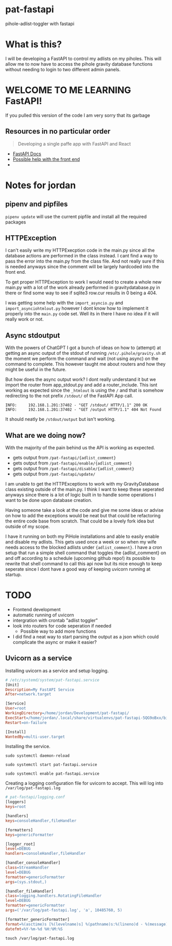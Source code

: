 # pat-fastapi
pihole-adlist-toggler with fastapi 

# What is this?
I will be developing a FastAPI to control my adlists on my piholes. This will allow me to now have to access the pihole gravity database functions without needing to login to two different admin panels.

# WELCOME TO ME LEARNING FastAPI!
If you pulled this version of the code I am very sorry that its garbage

## Resources in no particular order
> Developing a single paffe app with FastAPI and React

* [FastAPI Docs](https://fastapi.tiangolo.com/)
* [Possible help with the front end](https://testdriven.io/blog/fastapi-react/)
* 

# Notes for jordan
## pipenv and pipfiles
`pipenv update` will use the current pipfile and install all the required packages

## HTTPException
I can't easily write my HTTPExecption code in the main.py since all the database actions are performed in the class instead. I cant find a way to pass the error into the main.py from the class file. And not really sure if this is needed anyways since the comment will be largely hardcoded into the front end. 

To get proper HTTPException to work I would need to create a whole new main.py with a lot of the work already performed in gravitydatabase.py in there or find some way to see if sqlite3 row.cur results in 0 being a 404. 

I was getting some help with the `import_asyncio.py` and `import_asynciohtmlout.py` however I dont know how to implement it properly into the `main.py` code set. Well its in there I have no idea if it will really work or not.

## Async stdoutput
With the powers of ChatGPT I got a bunch of ideas on how to (attempt) at getting an async output of the stdout of running `/etc/.pihole/gravity.sh` at the moment we perform the command and wait (not using async) on the command to complete. This however taught me about routers and how they might be useful in the future.

But how does the async output work? I dont really understand it but we import the router from app_stdout.py and add a router_include. This isnt working as expected since the `_htmlout` is using the `/` and that is somehow redirecting to the not prefix `/stdout/` of the FastAPI App call. 
``` shell
INFO:     192.168.1.201:37402 - "GET /stdout/ HTTP/1.1" 200 OK
INFO:     192.168.1.201:37402 - "GET /output HTTP/1.1" 404 Not Found
```

It should neatly be `/stdout/output` but isn't working.

## What are we doing now?
With the majority of the pain behind us the API is working as expected.

* gets output from `/pat-fastapi/{adlist_comment}`
* gets output from `/pat-fastapi/enable/{adlist_comment}`
* gets output from `/pat-fastapi/disable/{adlist_comment}`
* gets output from `/pat-fastapi/update/`

I am unable to get the HTTPExceptions to work with my GravityDatabase class existing outside of the main.py. I think I want to keep these seperated anyways since there is a lot of logic built in to handle some operations I want to be done upon database creation. 

Having someone take a look at the code and give me some ideas or advise on how to add the exceptions would be neat but that could be refactoring the entire code base from scratch. That could be a lovely fork idea but outside of my scope. 

I have it running on both my PiHole installations and able to easily enable and disable my adlists. This gets used once a week or so when my wife needs access to the blocked adlists under `{adlist_comment}`. I have a cron setup that run a simple shell command that toggles the {adlist_comment} on and off according to a schedule (upcoming github repo!) its possible to rewrite that shell command to call this api now but its nice enough to keep seperate since I dont have a good way of keeping uvicorn running at startup. 

# TODO
* Frontend development
* automatic running of uvicorn
* intergration with crontab "adlist toggler"
* look into routers for code seperation if needed
    * Possible way to add more functions
* I did find a neat way to start parsing the output as a json which could complicate the async or make it easier?

## Uvicorn as a service
Installing uvicorn as a service and setup logging. 

``` makefile
# /etc/systemd/system/pat-fastapi.service
[Unit]
Description=My FastAPI Service
After=network.target

[Service]
User=root
WorkingDirectory=/home/jordan/Development/pat-fastapi/
ExecStart=/home/jordan/.local/share/virtualenvs/pat-fastapi-5QG9oBxx/bin/uvicorn main:app --host 0.0.0.0 --port 8000 --log-config /home/jordan/Development/pat-fastapi/logging.conf
Restart=on-failure

[Install]
WantedBy=multi-user.target
```

Installing the service.

`sudo systemctl daemon-reload`

`sudo systemctl start pat-fastapi.service`

`sudo systemctl enable pat-fastapi.service`

Creating a logging configuration file for uvicorn to accept. This will log into `/var/log/pat-fastapi.log`

``` makefile
# pat-fastapi/logging.conf
[loggers]
keys=root

[handlers]
keys=consoleHandler,fileHandler

[formatters]
keys=genericFormatter

[logger_root]
level=DEBUG
handlers=consoleHandler,fileHandler

[handler_consoleHandler]
class=StreamHandler
level=DEBUG
formatter=genericFormatter
args=(sys.stdout,)

[handler_fileHandler]
class=logging.handlers.RotatingFileHandler
level=DEBUG
formatter=genericFormatter
args=('/var/log/pat-fastapi.log', 'a', 10485760, 5)

[formatter_genericFormatter]
format=%(asctime)s [%(levelname)s] %(pathname)s:%(lineno)d - %(message)s
datefmt=%Y-%m-%d %H:%M:%S
```

`touch /var/log/pat-fastapi.log`